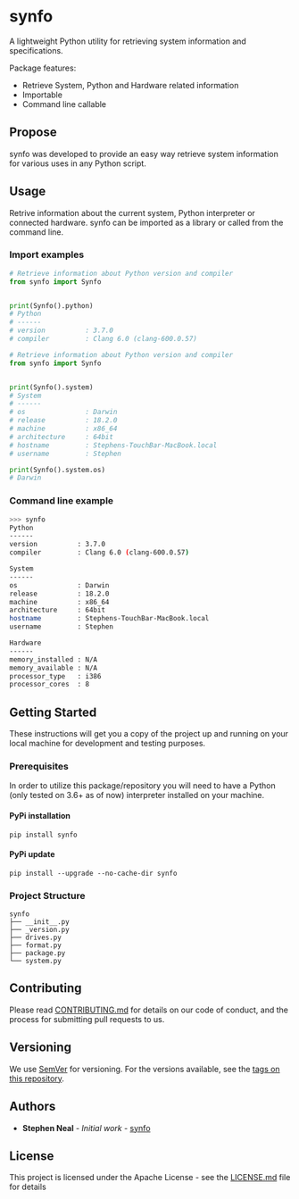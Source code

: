 # synfo

A lightweight Python utility for retrieving system information and specifications.

Package features:

* Retrieve System, Python and Hardware related information
* Importable
* Command line callable

## Propose
synfo was developed to provide an easy way retrieve system information for various uses in any Python script.  

## Usage
Retrive information about the current system, Python interpreter or connected hardware.  synfo can be imported as a library or called from the command line.


### Import examples
```python
# Retrieve information about Python version and compiler
from synfo import Synfo


print(Synfo().python)
# Python
# ------
# version          : 3.7.0
# compiler         : Clang 6.0 (clang-600.0.57)
```

```python
# Retrieve information about Python version and compiler
from synfo import Synfo


print(Synfo().system)
# System
# ------
# os               : Darwin
# release          : 18.2.0
# machine          : x86_64
# architecture     : 64bit
# hostname         : Stephens-TouchBar-MacBook.local
# username         : Stephen

print(Synfo().system.os)
# Darwin

```
### Command line example
```bash
>>> synfo
Python
------
version          : 3.7.0
compiler         : Clang 6.0 (clang-600.0.57)

System
------
os               : Darwin
release          : 18.2.0
machine          : x86_64
architecture     : 64bit
hostname         : Stephens-TouchBar-MacBook.local
username         : Stephen

Hardware
------
memory_installed : N/A
memory_available : N/A
processor_type   : i386
processor_cores  : 8

```

## Getting Started

These instructions will get you a copy of the project up and running on your local machine for development and testing purposes.

### Prerequisites

In order to utilize this package/repository you will need to have a Python (only tested on 3.6+ as of now) interpreter installed on your machine.

#### PyPi installation
```
pip install synfo
```

#### PyPi update
```
pip install --upgrade --no-cache-dir synfo
```

### Project Structure

```
synfo
├── __init__.py
├── _version.py
├── drives.py
├── format.py
├── package.py
└── system.py

```

## Contributing

Please read [CONTRIBUTING.md](https://github.com/mrstephenneal/synfo/CONTRIBUTING.md) for details on our code of 
conduct, and the process for submitting pull requests to us.

## Versioning

We use [SemVer](http://semver.org/) for versioning. For the versions available, see the [tags on this repository](https://github.com/mrstephenneal/synfo). 

## Authors

* **Stephen Neal** - *Initial work* - [synfo](https://github.com/mrstephenneal)

## License

This project is licensed under the Apache License - see the [LICENSE.md](LICENSE.md) file for details
